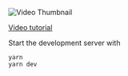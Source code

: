 ![Video Thumbnail]()

[Video tutorial](https://drive.google.com/file/d/1MuD7w1O1JNQEEpuX176ETh1BgQKH8sH1/view)

<!-- The backend is [here](https://github.com/wass08/r3f-virtual-girlfriend-backend). -->

Start the development server with

```
yarn
yarn dev
```
